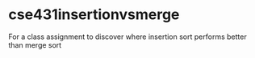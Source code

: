 # cse431insertionvsmerge
For a class assignment to discover where insertion sort performs better than merge sort
